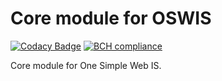 # Core module for OSWIS

[![Codacy Badge](https://api.codacy.com/project/badge/Grade/4793a10144d94d979728c6b17f100fe2)](https://app.codacy.com/manual/mail_106/oswis-core-bundle?utm_source=github.com&utm_medium=referral&utm_content=oswis-org/oswis-core-bundle&utm_campaign=Badge_Grade_Dashboard)
[![BCH compliance](https://bettercodehub.com/edge/badge/oswis-org/oswis-core-bundle?branch=master)](https://bettercodehub.com/)

Core module for One Simple Web IS.

